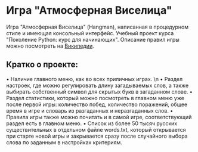 # Игра "Атмосферная Виселица"

Игра "Атмосферная Виселица" (Hangman), написанная в процедурном стиле и имеющая консольный интерфейс. Учебный проект курса "Поколение Python: курс для начинающих". Описание правил игры можно посмотреть на [Википедии](https://ru.wikipedia.org/wiki/%D0%92%D0%B8%D1%81%D0%B5%D0%BB%D0%B8%D1%86%D0%B0_(%D0%B8%D0%B3%D1%80%D0%B0)/).

## Кратко о проекте:

• Наличие главного меню, как во всех приличных играх. \n
• Раздел настроек, где можно регулировать длину загадываемых слов, а также выбирать собственный символ для скрытых букв в загаданном слове.
• Раздел статистики, который можно посмотреть в главном меню уже после первой игры: количество побед, количество поражений, общее время в игре и словарь из разгаданных и неразгаданных слов.
• Правила игры также можно почитать и в самой игре, соответствующий раздел есть в главном меню.
• Список из более 50 тысяч русских существительных в отдельном файле words.txt, который открывается при старте новой игры и закрывается сразу после случайного выбора слова по заданным в настройках критериям.
